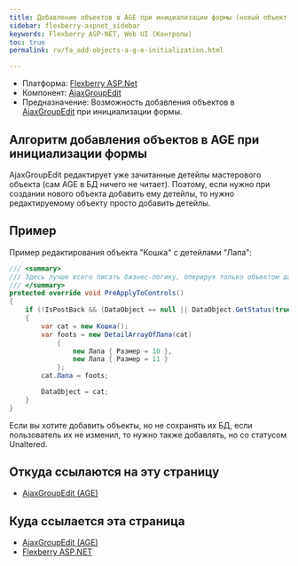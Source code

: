 ```yaml
---
title: Добавление объектов в AGE при инициализации формы (новый объект)
sidebar: flexberry-aspnet_sidebar
keywords: Flexberry ASP-NET, Web UI (Контролы)
toc: true
permalink: ru/fa_add-objects-a-g-e-initialization.html

---
```


* Платформа: [Flexberry ASP.Net](fa_flexberry-a-s-p-n-e-t.html)
* Компонент: [AjaxGroupEdit](fa_ajax-group-edit.html)
* Предназначение: Возможность добавления объектов в [AjaxGroupEdit](fa_ajax-group-edit.html) при инициализации формы.


## Алгоритм добавления объектов в AGE при инициализации формы
AjaxGroupEdit редактирует уже зачитанные детейлы мастерового объекта (сам AGE в БД ничего не читает). Поэтому, если нужно при создании нового объекта добавить ему детейлы, то нужно редактируемому объекту просто добавить детейлы.

## Пример
Пример редактирования объекта "Кошка" с детейлами "Лапа":

```csharp
/// <summary>
/// Здесь лучше всего писать бизнес-логику, оперируя только объектом данных
/// </summary>
protected override void PreApplyToControls()
{
    if (!IsPostBack && (DataObject == null || DataObject.GetStatus(true) == ObjectStatus.Created))
    {
        var cat = new Кошка();
        var foots = new DetailArrayOfЛапа(cat)
            {
                new Лапа { Размер = 10 }, 
                new Лапа { Размер = 11 }
            };
        cat.Лапа = foots;

        DataObject = cat;
    }
}
```

Если вы хотите добавить объекты, но не сохранять их БД, если пользователь их не изменил, то нужно также добавлять, но со статусом Unaltered.

## Откуда ссылаются на эту страницу

* [AjaxGroupEdit (AGE)](fa_ajax-group-edit.html)


## Куда ссылается эта страница

* [AjaxGroupEdit (AGE)](fa_ajax-group-edit.html)
* [Flexberry ASP.NET](fa_flexberry-a-s-p-n-e-t.html)